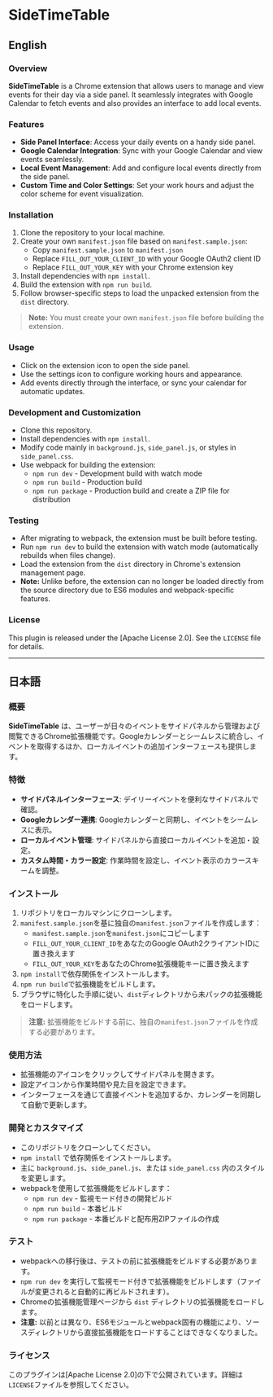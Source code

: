 # SideTimeTable

## English

### Overview
**SideTimeTable** is a Chrome extension that allows users to manage and view events for their day via a side panel. It seamlessly integrates with Google Calendar to fetch events and also provides an interface to add local events.

### Features
- **Side Panel Interface**: Access your daily events on a handy side panel.
- **Google Calendar Integration**: Sync with your Google Calendar and view events seamlessly.
- **Local Event Management**: Add and configure local events directly from the side panel.
- **Custom Time and Color Settings**: Set your work hours and adjust the color scheme for event visualization.

### Installation
1. Clone the repository to your local machine.
2. Create your own `manifest.json` file based on `manifest.sample.json`:
   - Copy `manifest.sample.json` to `manifest.json`
   - Replace `FILL_OUT_YOUR_CLIENT_ID` with your Google OAuth2 client ID
   - Replace `FILL_OUT_YOUR_KEY` with your Chrome extension key
3. Install dependencies with `npm install`.
4. Build the extension with `npm run build`.
5. Follow browser-specific steps to load the unpacked extension from the `dist` directory.

> **Note:** You must create your own `manifest.json` file before building the extension.

### Usage
- Click on the extension icon to open the side panel.
- Use the settings icon to configure working hours and appearance.
- Add events directly through the interface, or sync your calendar for automatic updates.

### Development and Customization
- Clone this repository.
- Install dependencies with `npm install`.
- Modify code mainly in `background.js`, `side_panel.js`, or styles in `side_panel.css`.
- Use webpack for building the extension:
  - `npm run dev` - Development build with watch mode
  - `npm run build` - Production build
  - `npm run package` - Production build and create a ZIP file for distribution

### Testing
- After migrating to webpack, the extension must be built before testing.
- Run `npm run dev` to build the extension with watch mode (automatically rebuilds when files change).
- Load the extension from the `dist` directory in Chrome's extension management page.
- **Note:** Unlike before, the extension can no longer be loaded directly from the source directory due to ES6 modules and webpack-specific features.

### License
This plugin is released under the [Apache License 2.0]. See the `LICENSE` file for details.

---

## 日本語

### 概要
**SideTimeTable** は、ユーザーが日々のイベントをサイドパネルから管理および閲覧できるChrome拡張機能です。Googleカレンダーとシームレスに統合し、イベントを取得するほか、ローカルイベントの追加インターフェースも提供します。

### 特徴
- **サイドパネルインターフェース**: デイリーイベントを便利なサイドパネルで確認。
- **Googleカレンダー連携**: Googleカレンダーと同期し、イベントをシームレスに表示。
- **ローカルイベント管理**: サイドパネルから直接ローカルイベントを追加・設定。
- **カスタム時間・カラー設定**: 作業時間を設定し、イベント表示のカラースキームを調整。

### インストール
1. リポジトリをローカルマシンにクローンします。
2. `manifest.sample.json`を基に独自の`manifest.json`ファイルを作成します：
   - `manifest.sample.json`を`manifest.json`にコピーします
   - `FILL_OUT_YOUR_CLIENT_ID`をあなたのGoogle OAuth2クライアントIDに置き換えます
   - `FILL_OUT_YOUR_KEY`をあなたのChrome拡張機能キーに置き換えます
3. `npm install`で依存関係をインストールします。
4. `npm run build`で拡張機能をビルドします。
5. ブラウザに特化した手順に従い、`dist`ディレクトリから未パックの拡張機能をロードします。

> **注意:** 拡張機能をビルドする前に、独自の`manifest.json`ファイルを作成する必要があります。

### 使用方法
- 拡張機能のアイコンをクリックしてサイドパネルを開きます。
- 設定アイコンから作業時間や見た目を設定できます。
- インターフェースを通じて直接イベントを追加するか、カレンダーを同期して自動で更新します。

### 開発とカスタマイズ
- このリポジトリをクローンしてください。
- `npm install` で依存関係をインストールします。
- 主に `background.js`、`side_panel.js`、または `side_panel.css` 内のスタイルを変更します。
- webpackを使用して拡張機能をビルドします：
  - `npm run dev` - 監視モード付きの開発ビルド
  - `npm run build` - 本番ビルド
  - `npm run package` - 本番ビルドと配布用ZIPファイルの作成

### テスト
- webpackへの移行後は、テストの前に拡張機能をビルドする必要があります。
- `npm run dev` を実行して監視モード付きで拡張機能をビルドします（ファイルが変更されると自動的に再ビルドされます）。
- Chromeの拡張機能管理ページから `dist` ディレクトリの拡張機能をロードします。
- **注意:** 以前とは異なり、ES6モジュールとwebpack固有の機能により、ソースディレクトリから直接拡張機能をロードすることはできなくなりました。

### ライセンス
このプラグインは[Apache License 2.0]の下で公開されています。詳細は`LICENSE`ファイルを参照してください。

